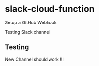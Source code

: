 # slack-cloud-function
Setup a GitHub Webhook

Testing Slack channel 

## Testing
New Channel should work !!!
